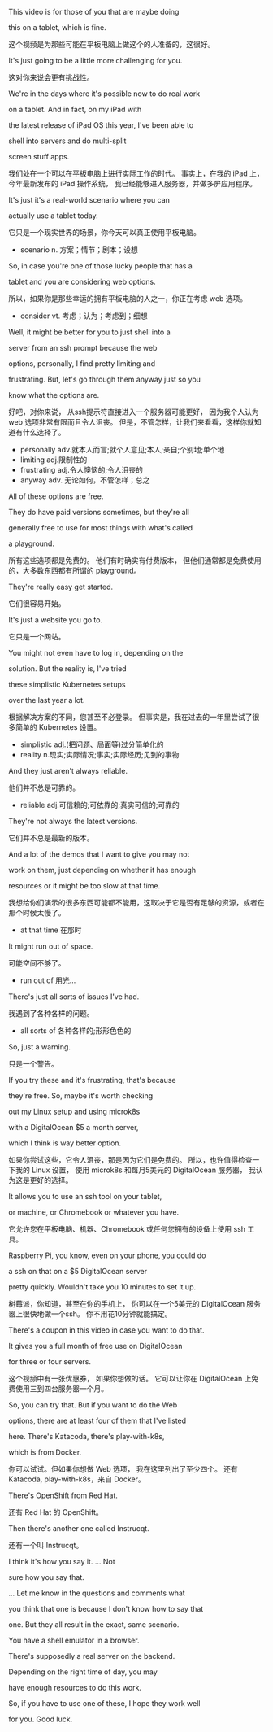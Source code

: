 This video is for those of you that are maybe doing

this on a tablet, which is fine.

这个视频是为那些可能在平板电脑上做这个的人准备的，这很好。

It's just going to be a little more challenging for you.

这对你来说会更有挑战性。

We're in the days where it's possible now to do real work

on a tablet. And in fact, on my iPad with

the latest release of iPad OS this year, I've been able to

shell into servers and do multi-split

screen stuff apps.

我们处在一个可以在平板电脑上进行实际工作的时代。
事实上，在我的 iPad 上，今年最新发布的 iPad 操作系统，
我已经能够进入服务器，并做多屏应用程序。

It's just it's a real-world scenario where you can

actually use a tablet today.

它只是一个现实世界的场景，你今天可以真正使用平板电脑。
* scenario n. 方案；情节；剧本；设想

So, in case you're one of those lucky people that has a

tablet and you are considering web options.

所以，如果你是那些幸运的拥有平板电脑的人之一，你正在考虑 web 选项。
* consider vt. 考虑；认为；考虑到；细想 

Well, it might be better for you to just shell into a

server from an ssh prompt because the web

options, personally, I find pretty limiting and

frustrating. But, let's go through them anyway just so you

know what the options are.

好吧，对你来说，
从ssh提示符直接进入一个服务器可能更好，
因为我个人认为 web 选项非常有限而且令人沮丧。
但是，不管怎样，让我们来看看，这样你就知道有什么选择了。
* personally adv.就本人而言;就个人意见;本人;亲自;个别地;单个地
* limiting adj.限制性的
* frustrating adj.令人懊恼的;令人沮丧的
* anyway adv. 无论如何，不管怎样；总之

All of these options are free.

They do have paid versions sometimes, but they're all

generally free to use for most things with what's called

a playground.

所有这些选项都是免费的。
他们有时确实有付费版本，
但他们通常都是免费使用的，大多数东西都有所谓的 playground。

They're really easy get started.

它们很容易开始。

It's just a website you go to.

它只是一个网站。

You might not even have to log in, depending on the

solution. But the reality is, I've tried

these simplistic Kubernetes setups

over the last year a lot.

根据解决方案的不同，您甚至不必登录。
但事实是，我在过去的一年里尝试了很多简单的 Kubernetes 设置。
* simplistic adj.(把问题、局面等)过分简单化的
* reality n.现实;实际情况;事实;实际经历;见到的事物

And they just aren't always reliable.

他们并不总是可靠的。
* reliable adj.可信赖的;可依靠的;真实可信的;可靠的

They're not always the latest versions.

它们并不总是最新的版本。

And a lot of the demos that I want to give you may not

work on them, just depending on whether it has enough

resources or it might be too slow at that time.

我想给你们演示的很多东西可能都不能用，这取决于它是否有足够的资源，或者在那个时候太慢了。
* at that time 在那时

It might run out of space.

可能空间不够了。
* run out of 用光…

There's just all sorts of issues I've had.

我遇到了各种各样的问题。
* all sorts of 各种各样的;形形色色的

So, just a warning.

只是一个警告。

If you try these and it's frustrating, that's because

they're free. So, maybe it's worth checking

out my Linux setup and using microk8s

with a DigitalOcean $5 a month server,

which I think is way better option.

如果你尝试这些，它令人沮丧，那是因为它们是免费的。
所以，也许值得检查一下我的 Linux 设置，
使用 microk8s 和每月5美元的 DigitalOcean 服务器，
我认为这是更好的选择。

It allows you to use an ssh tool on your tablet,

or machine, or Chromebook or whatever you have.

它允许您在平板电脑、机器、Chromebook 或任何您拥有的设备上使用 ssh 工具。

Raspberry Pi, you know, even on your phone, you could do

a ssh on that on a $5 DigitalOcean server

pretty quickly. Wouldn't take you 10 minutes to set it up.

树莓派，你知道，甚至在你的手机上，
你可以在一个5美元的 DigitalOcean 服务器上很快地做一个ssh。
你不用花10分钟就能搞定。

There's a coupon in this video in case you want to do that.

It gives you a full month of free use on DigitalOcean

for three or four servers.

这个视频中有一张优惠券，
如果你想做的话。
它可以让你在 DigitalOcean 
上免费使用三到四台服务器一个月。

So, you can try that. But if you want to do the Web

options, there are at least four of them that I've listed

here. There's Katacoda, there's play-with-k8s,

which is from Docker.

你可以试试。但如果你想做 Web 选项，
我在这里列出了至少四个。
还有 Katacoda, play-with-k8s，来自 Docker。

There's OpenShift from Red Hat.

还有 Red Hat 的 OpenShift。

Then there's another one called Instrucqt.

还有一个叫 Instrucqt。

I think it's how you say it. ... Not

sure how you say that.

... Let me know in the questions and comments what

you think that one is because I don't know how to say that

one. But they all result in the exact, same scenario.

You have a shell emulator in a browser.

There's supposedly a real server on the backend.

Depending on the right time of day, you may

have enough resources to do this work.

So, if you have to use one of these, I hope they work well

for you. Good luck.